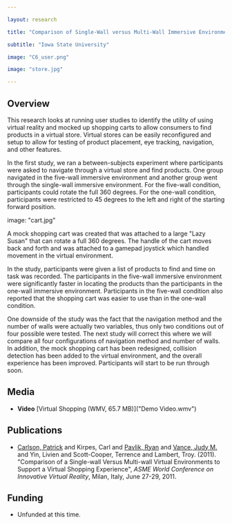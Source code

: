 ```yaml
---

layout: research

title: "Comparison of Single-Wall versus Multi-Wall Immersive Environments to Support a Virtual Shopping Experience"

subtitle: "Iowa State University"

image: "C6_user.png"

image: "store.jpg"

---
```


## Overview

This research looks at running user studies to identify the utility of using virtual reality and mocked up shopping
carts to allow consumers to find products in a virtual store.  Virtual stores can be easily reconfigured and setup to
allow for testing of product placement, eye tracking, navigation, and other features.

In the first study, we ran a between-subjects experiment where participants were asked to navigate through a
virtual store and find products.  One group navigated in the five-wall immersive environment and another group
went through the single-wall immersive environment.  For the five-wall condition, participants could rotate the
full 360 degrees.  For the one-wall condition, participants were restricted to 45 degrees to the left and right
of the starting forward position.

image: "cart.jpg"

A mock shopping cart was created that was attached to a large "Lazy Susan" that can rotate a full 360 degrees.
The handle of the cart moves back and forth and was attached to a gamepad joystick which handled movement in
the virtual environment.


In the study, participants were given a list of products to find and time on task was recorded.
The participants in the five-wall immersive environment were significantly faster in locating the products
than the participants in the one-wall immersive environment.  Participants in the five-wall condition also
reported that the shopping cart was easier to use than in the one-wall condition.

One downside of the study was the fact that the navigation method and the number of walls were
actually two variables, thus only two conditions out of four possible were tested.  The next
study will correct this where we will compare all four configurations of navigation method and number
of walls.  In addition, the mock shopping cart has been redesigned, collision detection has been
added to the virtual environment, and the overall experience has been improved.  Participants
will start to be run through soon.

## Media
- **Video** [Virtual Shopping (WMV, 65.7 MB)]("Demo Video.wmv")


## Publications

- [Carlson, Patrick](http://hci.iastate.edu/~carlsonp/) and Kirpes, Carl and [Pavlik, Ryan](http://academic.cleardefinition.com/)
and [Vance, Judy M.](http://www.vrac.iastate.edu/~jmvance/) and Yin, Livien and Scott-Cooper, Terrence
and Lambert, Troy.  (2011).  "Comparison of a Single-wall Versus Multi-wall Virtual Environments to Support a Virtual
Shopping Experience", _ASME World Conference on Innovative Virtual Reality_, Milan, Italy, June 27-29, 2011.


## Funding
- Unfunded at this time.


